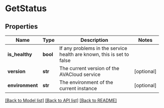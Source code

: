 # GetStatus

## Properties
Name | Type | Description | Notes
------------ | ------------- | ------------- | -------------
**is_healthy** | **bool** | If any problems in the service health are known, this is set to false | 
**version** | **str** | The current version of the AVACloud service | [optional] 
**environment** | **str** | The environment of the current instance | [optional] 

[[Back to Model list]](../README.md#documentation-for-models) [[Back to API list]](../README.md#documentation-for-api-endpoints) [[Back to README]](../README.md)


